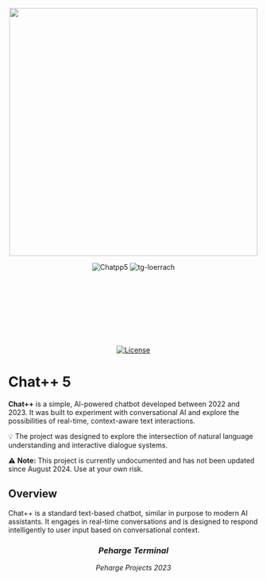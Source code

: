 <p align="center">
    <img src="./chatpp-logo.png" width="500"/>
</p>
<div align="center">
<img alt="Chatpp5" src="https://img.shields.io/badge/Chat++5-F7DF1E">
<img alt="tg-loerrach" src="https://img.shields.io/badge/TG Lörrach-red">
<br>
<br>

<img alt="" src="https://img.shields.io/badge/Python-3.11 / 3.12 / 3.13-blue?&logo=Python&logoColor=white%5BPython">
<img alt="" src="https://img.shields.io/badge/-C++-blue?logo=cplusplus">
<img alt="" src="https://img.shields.io/badge/-C-blue?logo=c">
<br>
<br>

<img alt="" src="https://img.shields.io/badge/PyTorch-EE4C2C?logo=PyTorch&logoColor=white">
<img alt="" src="https://img.shields.io/badge/FLask-F7DF1E?style=flat&logo=flask&logoColor=black">
<img alt="" src="https://img.shields.io/badge/PyCharm-black?logo=PyCharm&logoColor=white">
<img alt="" src="https://img.shields.io/badge/GitHub-black?logo=github">
<br>
<br>

<img alt="" src="https://img.shields.io/badge/os-linux%20%7C%20macOS%20%7C%20windows-blue">
<br>
<br>

<img alt="" src="https://img.shields.io/badge/-Hugging Face-FDEE21?logo=HuggingFace&logoColor=black">
<img alt="" src="https://img.shields.io/badge/Jupyter notebook-orange">
<img alt="" src="https://img.shields.io/badge/Google Colab-red">
<br>
<br>

[![License](https://img.shields.io/badge/license-MIT-blue.svg)](https://opensource.org/licenses/MIT)
<br>
</div>

# Chat++ 5

**Chat++** is a simple, AI-powered chatbot developed between 2022 and 2023. It was built to experiment with conversational AI and explore the possibilities of real-time, context-aware text interactions.

💡 The project was designed to explore the intersection of natural language understanding and interactive dialogue systems.

⚠️ **Note:** This project is currently undocumented and has not been updated since August 2024. Use at your own risk.

## Overview

Chat++ is a standard text-based chatbot, similar in purpose to modern AI assistants. It engages in real-time conversations and is designed to respond intelligently to user input based on conversational context.

<div align="center">

### **_Peharge Terminal_**
_Peharge Projects 2023_

</div>
